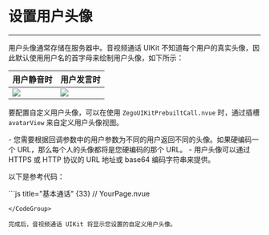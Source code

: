 # 设置用户头像

- - -

用户头像通常存储在服务器中。音视频通话 UIKit 不知道每个用户的真实头像，因此默认使用用户名的首字母来绘制用户头像，如下所示：

| 用户静音时 | 用户发言时 |
| -- | -- |
| <Frame width="128" height="auto" caption=""><img src="https://doc-media.zego.im/sdk-doc/Pics/ZegoUIKit/Flutter/_default_avatar_nowave.jpg" /></Frame> | <Frame width="128" height="auto" caption=""><img src="https://doc-media.zego.im/sdk-doc/Pics/ZegoUIKit/Flutter/_default_avatar.jpg" /></Frame> |

要配置自定义用户头像，可以在使用 `ZegoUIKitPrebuiltCall.nvue` 时，通过插槽 `avatarView` 来自定义用户头像视图。

<Note title="说明">
- 您需要根据回调参数中的用户参数为不同的用户返回不同的头像。如果硬编码一个 URL，那么每个人的头像都将是您硬编码的那个 URL。
- 用户头像可以通过 HTTPS 或 HTTP 协议的 URL 地址或 base64 编码字符串来提供。
</Note>

以下是参考代码：

<CodeGroup>
```js title="基本通话" {33}
// YourPage.nvue
<template>
    <ZegoUIKitPrebuiltCall :appID="appID" :callID="callID" :appSign="appSign" :userID="userID" :userName="userName"
        :config="config">
        <template #avatarView="{ userInfo }">
            <image mode="aspectFit" :style="{ width: 130, height: 130, borderRadius: 65 }"
                :src="getAvatar(userInfo)" />
        </template>
    </ZegoUIKitPrebuiltCall>
</template>
<script lang="ts" setup>
import { ref } from "vue"
import keyCenter from "@/pages/KeyCenter";
import ZegoUIKitPrebuiltCall from "@/uni_modules/zego-PrebuiltCall/components/ZegoUIKitPrebuiltCall.nvue"
import { ZegoUIKitPrebuiltCallConfig } from "@/uni_modules/zego-PrebuiltCall"
import AvatarImg from '@/static/avatar/avatar-01.jpeg'

const appID = ref(keyCenter.getAppID());
const appSign = ref(keyCenter.getAppSign());
const userID = ref(keyCenter.getUserID());
const userName = ref(keyCenter.getUserID() + '_Nick');
const callID = ref(keyCenter.getCallID());
const config: ZegoUIKitPrebuiltCallConfig = {
    ...ZegoUIKitPrebuiltCallConfig.oneOnOneVideoCall(),
    onHangUp: () => {
        // 挂断后返回上一页
        uni.navigateBack()
    },
};

// 根据 userInfo.userID 判断应该返回的头像地址, 这里简单处理
function getAvatar(userInfo) {
    return AvatarImg
}
</script>
```
</CodeGroup>

完成后，音视频通话 UIKit 将显示您设置的自定义用户头像。
